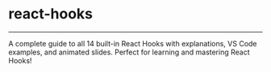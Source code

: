 # react-hooks
---

A complete guide to all 14 built-in React Hooks with explanations, VS Code examples, and animated slides. Perfect for learning and mastering React Hooks!
